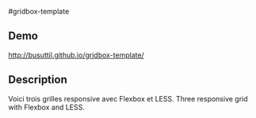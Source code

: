 #gridbox-template

Demo
----
<http://busuttil.github.io/gridbox-template/>

Description
-----------
Voici trois grilles responsive avec Flexbox et LESS.
Three responsive grid with Flexbox and LESS.
